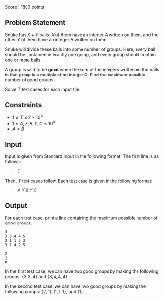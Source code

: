 Score : $1800$ points

## Problem Statement

Snuke has $X+Y$ balls.
$X$ of them have an integer $A$ written on them, and the other $Y$ of them have an integer $B$ written on them.

Snuke will divide these balls into some number of groups.
Here, every ball should be contained in exactly one group, and every group should contain one or more balls.

A group is said to be **good** when the sum of the integers written on the balls in that group is a multiple of an integer $C$.
Find the maximum possible number of good groups.

Solve $T$ test cases for each input file.

## Constraints

- $1 \leq T \leq 2 \times 10^4$
- $1 \leq A,X,B,Y,C \leq 10^9$
- $A \neq B$

## Input

Input is given from Standard Input in the following format.
The first line is as follows:

> $T$

Then, $T$ test cases follow.
Each test case is given in the following format:

> $A$ $X$ $B$ $Y$ $C$

## Output

For each test case, print a line containing the maximum possible number of good groups.

```input1
3
3 3 4 4 5
2 1 1 5 3
3 1 4 2 5
```

```output1
2
2
0
```

In the first test case, we can have two good groups by making the following groups: $\{3,3,4\}$ and $\{3,4,4,4\}$.

In the second test case, we can have two good groups by making the following groups: $\{2,1\}, \{1,1,1\},$ and $\{1\}$.